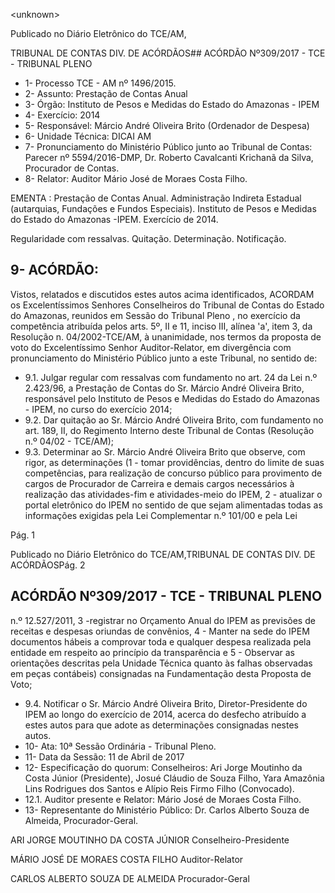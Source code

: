 &lt;unknown&gt;

Publicado  no  Diário Eletrônico do TCE/AM,

TRIBUNAL DE CONTAS DIV. DE  ACÓRDÃOS## ACÓRDÃO Nº309/2017 - TCE - TRIBUNAL PLENO

- 1- Processo TCE - AM nº 1496/2015.
- 2- Assunto: Prestação de Contas Anual
- 3- Órgão: Instituto de Pesos e Medidas do Estado do Amazonas - IPEM
- 4- Exercício: 2014
- 5- Responsável: Márcio André Oliveira Brito (Ordenador de Despesa)
- 6- Unidade Técnica: DICAI AM
- 7- Pronunciamento  do Ministério  Público  junto  ao Tribunal  de Contas: Parecer  nº 5594/2016-DMP, Dr. Roberto Cavalcanti Krichanã da Silva, Procurador de Contas.
- 8- Relator: Auditor Mário José de Moraes Costa Filho.

EMENTA : Prestação de Contas Anual. Administração Indireta Estadual (autarquias, Fundações e Fundos Especiais). Instituto de Pesos e Medidas do Estado do Amazonas -IPEM. Exercício de 2014.

Regularidade com ressalvas. Quitação. Determinação. Notificação.

## 9- ACÓRDÃO:

Vistos, relatados e discutidos estes autos acima identificados, ACORDAM os Excelentíssimos Senhores Conselheiros do Tribunal de Contas do Estado do Amazonas, reunidos em Sessão do Tribunal Pleno , no exercício da competência atribuída pelos arts. 5º, II e 11, inciso III, alínea 'a', item 3, da Resolução n. 04/2002-TCE/AM, à unanimidade, nos termos da proposta de voto do Excelentíssimo Senhor Auditor-Relator, em divergência com pronunciamento do Ministério Público junto a este Tribunal, no sentido de:

- 9.1. Julgar regular com ressalvas com fundamento no art. 24 da Lei n.º 2.423/96,  a  Prestação  de  Contas  do  Sr.  Márcio  André  Oliveira  Brito, responsável pelo Instituto de Pesos e Medidas do Estado do Amazonas - IPEM, no curso do exercício 2014;
- 9.2. Dar quitação ao  Sr.  Márcio André Oliveira Brito, com fundamento no art. 189, II, do Regimento Interno deste Tribunal de Contas (Resolução n.º 04/02 - TCE/AM);
- 9.3. Determinar ao Sr. Márcio André Oliveira Brito que observe, com rigor, as  determinações  (1  -  tomar  providências,  dentro  do  limite  de  suas competências, para realização de concurso público para provimento de cargos  de  Procurador  de  Carreira  e  demais  cargos  necessários  à realização das atividades-fim e atividades-meio do IPEM, 2 - atualizar o portal eletrônico do IPEM no sentido de que sejam alimentadas todas as informações exigidas pela Lei Complementar n.º 101/00 e pela Lei

Pág. 1

Publicado  no  Diário Eletrônico do TCE/AM,TRIBUNAL DE CONTAS DIV. DE  ACÓRDÃOSPág. 2

## ACÓRDÃO Nº309/2017 - TCE - TRIBUNAL PLENO

n.º 12.527/2011,  3 -registrar no Orçamento  Anual  do IPEM  as previsões de receitas e despesas oriundas de convênios, 4 - Manter na sede  do  IPEM  documentos  hábeis  a  comprovar  toda  e  qualquer despesa realizada pela entidade em respeito ao princípio da transparência  e 5  -  Observar  as  orientações  descritas  pela  Unidade Técnica quanto às falhas observadas em peças contábeis) consignadas na Fundamentação desta Proposta de Voto;

- 9.4. Notificar o Sr. Márcio André Oliveira Brito, Diretor-Presidente do IPEM ao  longo  do  exercício  de  2014, acerca  do  desfecho  atribuído  a  estes autos para que adote as determinações consignadas nestes autos.
- 10-  Ata: 10ª Sessão Ordinária - Tribunal Pleno.
- 11-  Data da Sessão: 11 de Abril de 2017
- 12-  Especificação  do  quorum: Conselheiros: Ari Jorge  Moutinho  da  Costa  Júnior (Presidente),  Josué  Cláudio  de  Souza  Filho,  Yara  Amazônia  Lins  Rodrigues  dos Santos e Alípio Reis Firmo Filho (Convocado).
- 12.1. Auditor presente e Relator: Mário José de Moraes Costa Filho.
- 13-  Representante  do  Ministério  Público: Dr. Carlos  Alberto  Souza  de Almeida, Procurador-Geral.

ARI JORGE MOUTINHO DA COSTA JÚNIOR Conselheiro-Presidente

MÁRIO JOSÉ DE MORAES COSTA FILHO Auditor-Relator

CARLOS ALBERTO SOUZA DE ALMEIDA Procurador-Geral